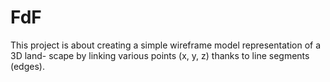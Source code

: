 # FdF
 This project is about creating a simple wireframe model representation of a 3D land- scape by linking various points (x, y, z) thanks to line segments (edges).
